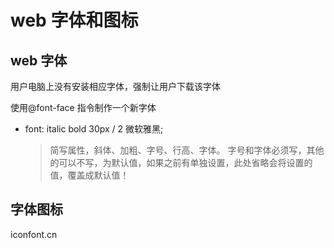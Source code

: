 # web 字体和图标

## web 字体

用户电脑上没有安装相应字体，强制让用户下载该字体

使用@font-face 指令制作一个新字体

- font: italic bold 30px / 2 微软雅黑;
  > 简写属性，斜体、加粗、字号、行高、字体。
  > 字号和字体必须写，其他的可以不写，为默认值，如果之前有单独设置，此处省略会将设置的值，覆盖成默认值！

## 字体图标

iconfont.cn

